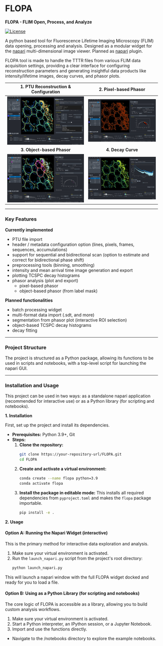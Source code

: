 # FLOPA

**FLOPA - FLIM Open, Process, and Analyze**

[![License](https://img.shields.io/badge/License-MIT-yellow.svg)](https://opensource.org/licenses/MIT)

A python based tool for Fluorescence Lifetime Imaging Microscopy (FLIM) data opening, processing and analysis. Designed as a modular widget for the [napari](https://napari.org/) multi-dimensional image viewer. Planned as [napari](https://napari.org/) plugin.

FLOPA tool is made to handle the TTTR files from various FLIM data acquisition settings, providing a clear interface for configuring reconstruction parameters and generating insightful data products like intensity/lifetime images, decay curves, and phasor plots. 


| 1. PTU Reconstruction & Configuration | 2. Pixel-based Phasor |
| :---: | :---: |
| <img src="assets/screens/s01_reconstruction.png" width="575"> | <img src="assets/screens/s01_phasor_pixel_density_thr.png" width="600"> |
| **3. Object-based Phasor** | **4. Decay Curve** |
| <img src="assets/screens/s01_phasor_obj.png" width="575"> | <img src="assets/screens/s01_decay.png" width="600"> |



--- 

### Key Features

**Currently implemented**
  * PTU file import
  * header / metadata configuration option (lines, pixels, frames, sequences, accumulations)
  * support for sequential and bidirectional scan (option to estimate and correct for bidirectional phase shift)
  * preprocessing tools (binning, smoothing)
  * intensity and mean arrival time image generation and export
  * plotting TCSPC decay histograms
  * phasor analysis (plot and export)
    * pixel-based phasor
    * object-based phasor (from label mask)

**Planned functionalities**
  * batch processing widget
  * multi-format data import (.sdt, and more)
  * segmentation from phasor plot (interactive ROI selection)
  * object-based TCSPC decay histograms
  * decay fitting

---

### Project Structure

The project is structured as a Python package, allowing its functions to be used in scripts and notebooks, with a top-level script for launching the napari GUI.

---

### Installation and Usage

This project can be used in two ways: as a standalone napari application (recommended for interactive use) or as a Python library (for scripting and notebooks).

**1. Installation**

First, set up the project and install its dependencies.

*   **Prerequisites:** Python 3.9+, Git
*   **Steps:**
    1.  **Clone the repository:**
        ```bash
        git clone https://your-repository-url/FLOPA.git
        cd FLOPA
        ```
    2.  **Create and activate a virtual environment:**
        ```bash
        conda create --name flopa python=3.9
        conda activate flopa
        ```
    3.  **Install the package in editable mode:**
        This installs all required dependencies from `pyproject.toml` and makes the `flopa` package importable.
        ```bash
        pip install -e .
        ```

**2. Usage**

#### Option A: Running the Napari Widget (interactive)

This is the primary method for interactive data exploration and analysis.

1.  Make sure your virtual environment is activated.
2.  Run the `launch_napari.py` script from the project's root directory:
    ```bash
    python launch_napari.py
    ```
This will launch a napari window with the full FLOPA widget docked and ready for you to load a file.

#### Option B: Using as a Python Library (for scripting and notebooks)

The core logic of FLOPA is accessible as a library, allowing you to build custom analysis workflows.

1.  Make sure your virtual environment is activated.
2.  Start a Python interpreter, an IPython session, or a Jupyter Notebook.
3.  Import and use the functions directly.
* Navigate to the /notebooks directory to explore the example notebooks.
